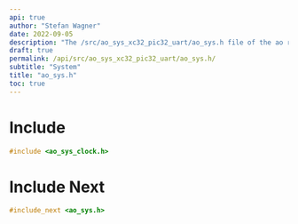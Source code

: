 ```yaml
---
api: true
author: "Stefan Wagner"
date: 2022-09-05
description: "The /src/ao_sys_xc32_pic32_uart/ao_sys.h file of the ao real-time operating system."
draft: true
permalink: /api/src/ao_sys_xc32_pic32_uart/ao_sys.h/
subtitle: "System"
title: "ao_sys.h"
toc: true
---
```


# Include

```c
#include <ao_sys_clock.h>
```

# Include Next

```c
#include_next <ao_sys.h>
```
